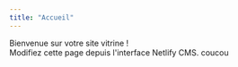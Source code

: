 ```yaml
---
title: "Accueil"
---
```


Bienvenue sur votre site vitrine !  
Modifiez cette page depuis l'interface Netlify CMS.
coucou
